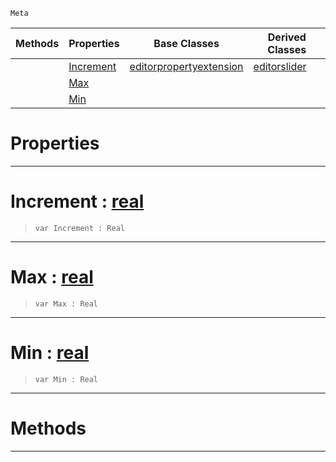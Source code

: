  `Meta`

|Methods|Properties|Base Classes|Derived Classes|
|---|---|---|---|
| |[ Increment](https://github.com/ArendDanielek/ZeroDocsTest/blob/master/code_reference/class_reference/editorrange.markdown#increment-zero-engine-do)|[editorpropertyextension](https://github.com/ArendDanielek/ZeroDocsTest/blob/master/code_reference/class_reference/editorpropertyextension.markdown)|[editorslider](https://github.com/ArendDanielek/ZeroDocsTest/blob/master/code_reference/class_reference/editorslider.markdown)|
| |[ Max](https://github.com/ArendDanielek/ZeroDocsTest/blob/master/code_reference/class_reference/editorrange.markdown#max-zero-engine-document)| | |
| |[ Min](https://github.com/ArendDanielek/ZeroDocsTest/blob/master/code_reference/class_reference/editorrange.markdown#min-zero-engine-document)| | |


 #  Properties


---  
 #  Increment : [real](https://github.com/ArendDanielek/ZeroDocsTest/blob/master/code_reference/zilch_base_types/real.markdown)

> 
> ``` lang=cpp, name=Zilch
> var Increment : Real


---  
 #  Max : [real](https://github.com/ArendDanielek/ZeroDocsTest/blob/master/code_reference/zilch_base_types/real.markdown)

> 
> ``` lang=cpp, name=Zilch
> var Max : Real


---  
 #  Min : [real](https://github.com/ArendDanielek/ZeroDocsTest/blob/master/code_reference/zilch_base_types/real.markdown)

> 
> ``` lang=cpp, name=Zilch
> var Min : Real


---  
 #  Methods


---  
 
  
  
  
  
  
  
  

 